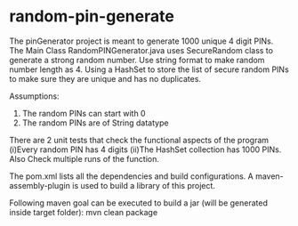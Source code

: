 # random-pin-generate
The pinGenerator project is meant to generate 1000 unique 4 digit PINs. 
The Main Class RandomPINGenerator.java uses SecureRandom class to generate a strong random number.
Use string format to make random number length as 4.
Using a HashSet to store the list of secure random PINs to make sure they are unique and has no duplicates.

Assumptions:
1. The random PINs can start with 0
2. The random PINs are of String datatype

There are 2 unit tests that check the functional aspects of the program
(i)Every random PIN has 4 digits
(ii)The HashSet collection has 1000 PINs. Also Check multiple runs of the function.

The pom.xml lists all the dependencies and build configurations.
A maven-assembly-plugin is used to build a library of this project.

Following maven goal can be executed to build a jar (will be generated inside target folder):
mvn clean package 
